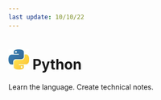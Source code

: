 ```yaml
---
last update: 10/10/22
---
```


# ![python-icon](media/icons/python-icon.png) Python
Learn the language. Create technical notes.
